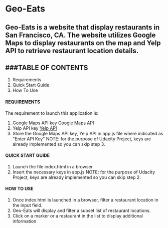 Geo-Eats
===================

**Geo-Eats** is a website that display restaurants in San Francisco, CA. The website utilizes Google Maps to display restaurants on the map and Yelp API to retrieve restaurant location details.
----------

###TABLE OF CONTENTS
-------------

1. Requirements
2. Quick Start Guide
3. How To Use

#### REQUIREMENTS

The requirement to launch this application is:
1. Google Maps API key <a href="https://developers.google.com/maps/">Google Maps API</a>
2. Yelp API key <a href="https://www.yelp.com/developers">Yelp API</a>
3. Store the Google Maps API key, Yelp API in app.js file where indicated as "Enter API Key"
    NOTE: for the purpose of Udacity Project, keys are already implemented so you can skip step 3.

#### QUICK START GUIDE

1. Launch the file index.html in a browser
2. Insert the necessary keys in app.js
    NOTE: for the purpose of Udacity Project, keys are already implemented so you can skip step 2.

#### HOW TO USE

1. Once index.html is launched in a browser, filter a restaurant location in the input field.
2. Geo-Eats will display and filter a subset list of restaurant locations.
3. Click on a marker or a restaurant in the list to display additional information